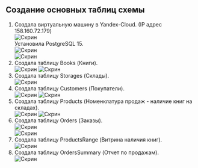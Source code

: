 ## Создание основных таблиц схемы ##   
1. Создала виртуальную машину в Yandex-Cloud. (IP адрес 158.160.72.179)   
![Скрин](/Screens/create_vm.jpg)  
Установила PostgreSQL 15.   
![Скрин](/Screens/inst_postgres_1.jpg)  
![Скрин](/Screens/inst_postgres_2.jpg)  
1. Создала таблицу Books (Книги).   
![Скрин](/Screens/create_books.jpg)
![Скрин](/Screens/create_books_trigger.jpg)   
1. Создала таблицу Storages (Склады).   
![Скрин](/Screens/create_storages.jpg)   
1. Создала таблицу Customers (Покупатели).   
![Скрин](/Screens/create_customers.jpg)
![Скрин](/Screens/create_customers_trigger.jpg)   
1. Создала таблицу Products (Номенклатура продаж - наличие книг на складах).   
![Скрин](/Screens/create_products.jpg)
![Скрин](/Screens/create_products_trigger.jpg)   
1. Создала таблицу Orders (Заказы).   
![Скрин](/Screens/create_orders.jpg)   
![Скрин](/Screens/create_orders_trigger.jpg)
1. Создала таблицу ProductsRange (Витрина наличия книг).   
![Скрин](/Screens/create_productsrange.jpg)   
1. Создала таблицу OrdersSummary (Отчет по продажам).   
![Скрин](/Screens/create_orderssummary.jpg)   
